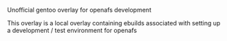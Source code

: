 Unofficial gentoo overlay for openafs development

This overlay is a local overlay containing ebuilds associated with setting up a development / test environment for openafs
